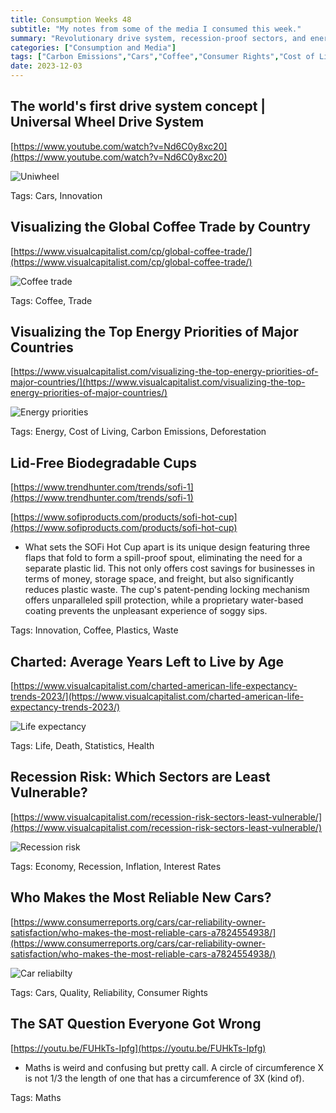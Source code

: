 ```yaml
---
title: Consumption Weeks 48
subtitle: "My notes from some of the media I consumed this week."
summary: "Revolutionary drive system, recession-proof sectors, and energy priorities."
categories: ["Consumption and Media"]
tags: ["Carbon Emissions","Cars","Coffee","Consumer Rights","Cost of Living","Death","Deforestation","Economy","Energy","Health","Inflation","Innovation","Interest Rates","Life","Maths","Plastics","Quality","Recession","Reliability","Statistics","Trade","Waste"]
date: 2023-12-03
---
```

## The world's first drive system concept | Universal Wheel Drive System

[https://www.youtube.com/watch?v=Nd6C0y8xc20](https://www.youtube.com/watch?v=Nd6C0y8xc20)

![Uniwheel](/img/week48.png)

Tags: Cars, Innovation

## Visualizing the Global Coffee Trade by Country

[https://www.visualcapitalist.com/cp/global-coffee-trade/](https://www.visualcapitalist.com/cp/global-coffee-trade/)

![Coffee trade](/img/week48-1.png)

Tags: Coffee, Trade

## Visualizing the Top Energy Priorities of Major Countries

[https://www.visualcapitalist.com/visualizing-the-top-energy-priorities-of-major-countries/](https://www.visualcapitalist.com/visualizing-the-top-energy-priorities-of-major-countries/)

![Energy priorities](/img/week48-2.png)

Tags: Energy, Cost of Living, Carbon Emissions, Deforestation

## Lid-Free Biodegradable Cups

[https://www.trendhunter.com/trends/sofi-1](https://www.trendhunter.com/trends/sofi-1)

[https://www.sofiproducts.com/products/sofi-hot-cup](https://www.sofiproducts.com/products/sofi-hot-cup)

- What sets the SOFi Hot Cup apart is its unique design featuring three flaps that fold to form a spill-proof spout, eliminating the need for a separate plastic lid. This not only offers cost savings for businesses in terms of money, storage space, and freight, but also significantly reduces plastic waste. The cup's patent-pending locking mechanism offers unparalleled spill protection, while a proprietary water-based coating prevents the unpleasant experience of soggy sips.

Tags: Innovation, Coffee, Plastics, Waste

## Charted: Average Years Left to Live by Age

[https://www.visualcapitalist.com/charted-american-life-expectancy-trends-2023/](https://www.visualcapitalist.com/charted-american-life-expectancy-trends-2023/)

![Life expectancy](/img/week48-3.png)

Tags: Life, Death, Statistics, Health

## Recession Risk: Which Sectors are Least Vulnerable?

[https://www.visualcapitalist.com/recession-risk-sectors-least-vulnerable/](https://www.visualcapitalist.com/recession-risk-sectors-least-vulnerable/)

![Recession risk](/img/week48-4.png)

Tags: Economy, Recession, Inflation, Interest Rates

## Who Makes the Most Reliable New Cars?

[https://www.consumerreports.org/cars/car-reliability-owner-satisfaction/who-makes-the-most-reliable-cars-a7824554938/](https://www.consumerreports.org/cars/car-reliability-owner-satisfaction/who-makes-the-most-reliable-cars-a7824554938/)

![Car reliabilty](/img/week48-5.png)

Tags: Cars, Quality, Reliability, Consumer Rights

## The SAT Question Everyone Got Wrong

[https://youtu.be/FUHkTs-Ipfg](https://youtu.be/FUHkTs-Ipfg)

- Maths is weird and confusing but pretty call. A circle of circumference X is not 1/3 the length of one that has a circumference of 3X (kind of).

Tags: Maths